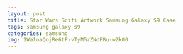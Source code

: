 ```yaml
---
layout: post
title: Star Wars Scifi Artwork Samsung Galaxy S9 Case
tags: samsung galaxy s9
categories: samsung
img: 1Wa1uaQojRe6tF-vTyM5zZNdFBu-w2k00
---
```

